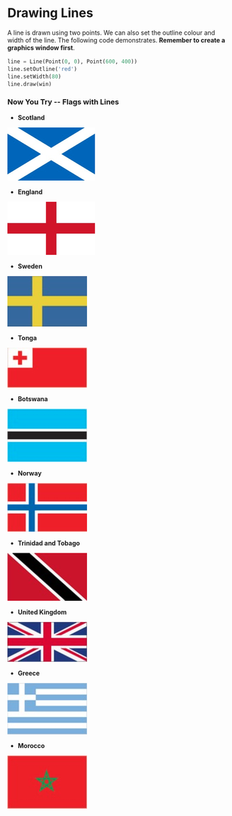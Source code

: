 # Drawing Lines

A line is drawn using two points. We can also set the outline colour and width of the line. The following code demonstrates. **Remember to create a graphics window first**.

```python
line = Line(Point(0, 0), Point(600, 400))
line.setOutline('red')
line.setWidth(80)
line.draw(win)
```

### Now You Try -- Flags with Lines

- **Scotland**

![image-20210331201508784](image-20210331201508784.png)

- **England**

![image-20210331201516891](image-20210331201516891.png)

- **Sweden**

![image-20210331201529442](image-20210331201529442.png)

- **Tonga**

![image-20210331201537892](image-20210331201537892.png)

- **Botswana**

![image-20210331201545872](image-20210331201545872.png)

- **Norway**

![image-20210331201555322](image-20210331201555322.png)

- **Trinidad and Tobago**

![image-20210331201603307](image-20210331201603307.png)

- **United Kingdom**

![image-20210331201610778](image-20210331201610778.png)

- **Greece**

![image-20210331201639938](image-20210331201639938.png)

- **Morocco**

![image-20210331201647538](image-20210331201647538.png)